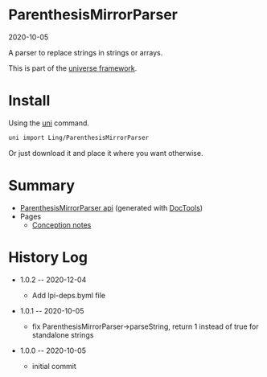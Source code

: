 ParenthesisMirrorParser
===========
2020-10-05



A parser to replace strings in strings or arrays.



This is part of the [universe framework](https://github.com/karayabin/universe-snapshot).


Install
==========
Using the [uni](https://github.com/lingtalfi/universe-naive-importer) command.
```bash
uni import Ling/ParenthesisMirrorParser
```

Or just download it and place it where you want otherwise.






Summary
===========
- [ParenthesisMirrorParser api](https://github.com/lingtalfi/ParenthesisMirrorParser/blob/master/doc/api/Ling/ParenthesisMirrorParser.md) (generated with [DocTools](https://github.com/lingtalfi/DocTools))
- Pages
    - [Conception notes](https://github.com/lingtalfi/ParenthesisMirrorParser/blob/master/doc/pages/conception-notes.md)






History Log
=============

- 1.0.2 -- 2020-12-04

    - Add lpi-deps.byml file

- 1.0.1 -- 2020-10-05

    - fix ParenthesisMirrorParser->parseString, return 1 instead of true for standalone strings 
    
- 1.0.0 -- 2020-10-05

    - initial commit